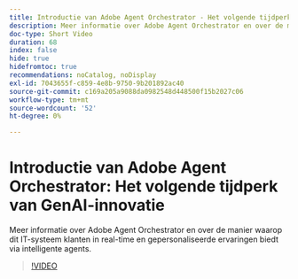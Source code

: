 ```yaml
---
title: Introductie van Adobe Agent Orchestrator - Het volgende tijdperk van GenAI-innovatie
description: Meer informatie over Adobe Agent Orchestrator en over de manier waarop dit IT-systeem klanten in real-time en gepersonaliseerde ervaringen biedt via intelligente agents.
doc-type: Short Video
duration: 68
index: false
hide: true
hidefromtoc: true
recommendations: noCatalog, noDisplay
exl-id: 7043655f-c859-4e8b-9750-9b201892ac40
source-git-commit: c169a205a9088da0982548d448500f15b2027c06
workflow-type: tm+mt
source-wordcount: '52'
ht-degree: 0%

---
```


# Introductie van Adobe Agent Orchestrator: Het volgende tijdperk van GenAI-innovatie

Meer informatie over Adobe Agent Orchestrator en over de manier waarop dit IT-systeem klanten in real-time en gepersonaliseerde ervaringen biedt via intelligente agents.

<!-- 62_S653_3442539_67_introducing-adobes-agent-orchestrator-the-next-era-of-genai-innovation -->
>[!VIDEO](https://video.tv.adobe.com/v/3460050/?learn=on&enablevpops=true&captions=dut)
